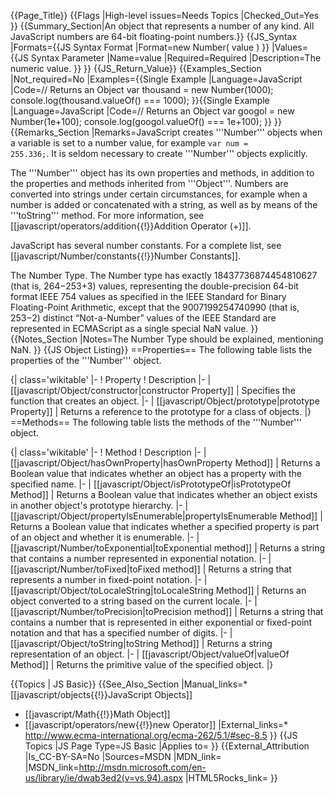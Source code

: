 {{Page_Title}}
{{Flags
|High-level issues=Needs Topics
|Checked_Out=Yes
}}
{{Summary_Section|An object that represents a number of any kind. All JavaScript numbers are 64-bit floating-point numbers.}}
{{JS_Syntax
|Formats={{JS Syntax Format
|Format=new Number( value )
}}
|Values={{JS Syntax Parameter
|Name=value
|Required=Required
|Description=The numeric value.
}}
}}
{{JS_Return_Value}}
{{Examples_Section
|Not_required=No
|Examples={{Single Example
|Language=JavaScript
|Code=// Returns an Object
var thousand = new Number(1000);
console.log(thousand.valueOf() === 1000);
}}{{Single Example
|Language=JavaScript
|Code=// Returns an Object
var googol = new Number(1e+100);
console.log(googol.valueOf() === 1e+100);
}}
}}
{{Remarks_Section
|Remarks=JavaScript creates '''Number''' objects when a variable is set to a number value, for example <code>var num = 255.336;</code>. It is seldom necessary to create '''Number''' objects explicitly.

The '''Number''' object has its own properties and methods, in addition to the properties and methods inherited from '''Object'''. Numbers are converted into strings under certain circumstances, for example when a number is added or concatenated with a string, as well as by means of the '''toString''' method. For more information, see [[javascript/operators/addition{{!}}Addition Operator (+)]].

JavaScript has several number constants. For a complete list, see [[javascript/Number/constants{{!}}Number Constants]].

The Number Type.
The Number type has exactly 18437736874454810627 (that is, 264−253+3) values, representing the double-precision 64-bit format IEEE 754 values as specified in the IEEE Standard for Binary Floating-Point Arithmetic, except that the 9007199254740990 (that is, 253−2) distinct “Not-a-Number” values of the IEEE Standard are represented in ECMAScript as a single special NaN value. 
}}
{{Notes_Section
|Notes=The Number Type should be explained, mentioning NaN.
}}
{{JS Object Listing}}
==Properties==
The following table lists the properties of the '''Number''' object.

{| class='wikitable'
|-
! Property
! Description
|-
| [[javascript/Object/constructor|constructor Property]]
| Specifies the function that creates an object.
|-
| [[javascript/Object/prototype|prototype Property]]
| Returns a reference to the prototype for a class of objects.
|}
==Methods==
The following table lists the methods of the '''Number''' object.

{| class='wikitable'
|-
! Method
! Description
|-
| [[javascript/Object/hasOwnProperty|hasOwnProperty Method]]
| Returns a Boolean value that indicates whether an object has a property with the specified name.
|-
| [[javascript/Object/isPrototypeOf|isPrototypeOf Method]]
| Returns a Boolean value that indicates whether an object exists in another object's prototype hierarchy.
|-
| [[javascript/Object/propertyIsEnumerable|propertyIsEnumerable Method]]
| Returns a Boolean value that indicates whether a specified property is part of an object and whether it is enumerable.
|-
| [[javascript/Number/toExponential|toExponential method]]
| Returns a string that contains a number represented in exponential notation.
|-
| [[javascript/Number/toFixed|toFixed method]]
| Returns a string that represents a number in fixed-point notation.
|-
| [[javascript/Object/toLocaleString|toLocaleString Method]]
| Returns an object converted to a string based on the current locale.
|-
| [[javascript/Number/toPrecision|toPrecision method]]
| Returns a string that contains a number that is represented in either exponential or fixed-point notation and that has a specified number of digits.
|-
| [[javascript/Object/toString|toString Method]]
| Returns a string representation of an object.
|-
| [[javascript/Object/valueOf|valueOf Method]]
| Returns the primitive value of the specified object.
|}

{{Topics | JS Basic}}
{{See_Also_Section
|Manual_links=* [[javascript/objects{{!}}JavaScript Objects]]
* [[javascript/Math{{!}}Math Object]]
* [[javascript/operators/new{{!}}new Operator]]
|External_links=* http://www.ecma-international.org/ecma-262/5.1/#sec-8.5
}}
{{JS Topics
|JS Page Type=JS Basic
|Applies to=
}}
{{External_Attribution
|Is_CC-BY-SA=No
|Sources=MSDN
|MDN_link=
|MSDN_link=http://msdn.microsoft.com/en-us/library/ie/dwab3ed2(v=vs.94).aspx
|HTML5Rocks_link=
}}